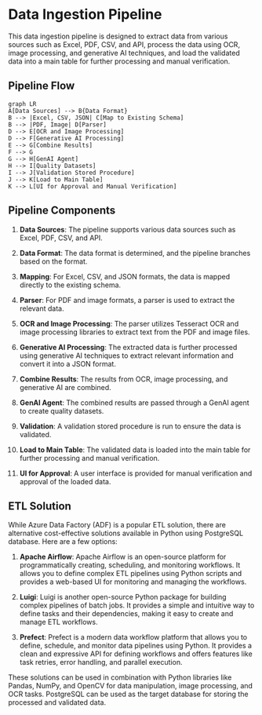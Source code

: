 # Data Ingestion Pipeline

This data ingestion pipeline is designed to extract data from various sources such as Excel, PDF, CSV, and API, process the data using OCR, image processing, and generative AI techniques, and load the validated data into a main table for further processing and manual verification.

## Pipeline Flow

```mermaid
graph LR
A[Data Sources] --> B{Data Format}
B --> |Excel, CSV, JSON| C[Map to Existing Schema]
B --> |PDF, Image| D[Parser]
D --> E[OCR and Image Processing]
D --> F[Generative AI Processing]
E --> G[Combine Results]
F --> G
G --> H[GenAI Agent]
H --> I[Quality Datasets]
I --> J[Validation Stored Procedure]
J --> K[Load to Main Table]
K --> L[UI for Approval and Manual Verification]
```

## Pipeline Components

1. **Data Sources**: The pipeline supports various data sources such as Excel, PDF, CSV, and API.

2. **Data Format**: The data format is determined, and the pipeline branches based on the format.

3. **Mapping**: For Excel, CSV, and JSON formats, the data is mapped directly to the existing schema.

4. **Parser**: For PDF and image formats, a parser is used to extract the relevant data.

5. **OCR and Image Processing**: The parser utilizes Tesseract OCR and image processing libraries to extract text from the PDF and image files.

6. **Generative AI Processing**: The extracted data is further processed using generative AI techniques to extract relevant information and convert it into a JSON format.

7. **Combine Results**: The results from OCR, image processing, and generative AI are combined.

8. **GenAI Agent**: The combined results are passed through a GenAI agent to create quality datasets.

9. **Validation**: A validation stored procedure is run to ensure the data is validated.

10. **Load to Main Table**: The validated data is loaded into the main table for further processing and manual verification.

11. **UI for Approval**: A user interface is provided for manual verification and approval of the loaded data.

## ETL Solution

While Azure Data Factory (ADF) is a popular ETL solution, there are alternative cost-effective solutions available in Python using PostgreSQL database. Here are a few options:

1. **Apache Airflow**: Apache Airflow is an open-source platform for programmatically creating, scheduling, and monitoring workflows. It allows you to define complex ETL pipelines using Python scripts and provides a web-based UI for monitoring and managing the workflows.

2. **Luigi**: Luigi is another open-source Python package for building complex pipelines of batch jobs. It provides a simple and intuitive way to define tasks and their dependencies, making it easy to create and manage ETL workflows.

3. **Prefect**: Prefect is a modern data workflow platform that allows you to define, schedule, and monitor data pipelines using Python. It provides a clean and expressive API for defining workflows and offers features like task retries, error handling, and parallel execution.

These solutions can be used in combination with Python libraries like Pandas, NumPy, and OpenCV for data manipulation, image processing, and OCR tasks. PostgreSQL can be used as the target database for storing the processed and validated data.
